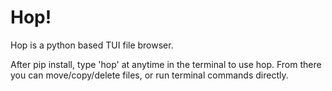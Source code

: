 # Hop!

Hop is a python based TUI file browser.

After pip install, type 'hop' at anytime in the terminal to use hop. From there you can move/copy/delete files, or run terminal commands directly.
